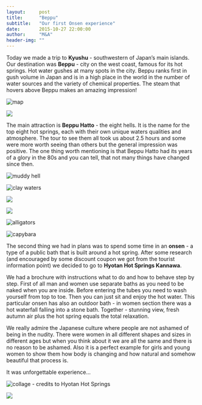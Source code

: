 ```yaml
---
layout:     post
title:      "Beppu"
subtitle:   "Our first Onsen experience"
date:       2015-10-27 22:00:00
author:     "M&A"
header-img: ""
---
```


Today we made a trip to **Kyushu** - southwestern of Japan’s main islands.
Our destination was **Beppu** - city on the west coast, famous for its hot springs. Hot water gushes at many spots in the city.
Beppu ranks first in gush volume in Japan and is in a high place in the world in the number of water sources and the variety of chemical properties. The steam that hovers above Beppu makes an amazing impression!

![map](https://lh3.googleusercontent.com/-cIa8RaeJZlU/VjAmvmZRaSI/AAAAAAAAW2A/kIB5L9yHqQE/s800-Ic42/hiroshima-to-beppu.png)

![](https://lh3.googleusercontent.com/--teNHAbUd84/VjAhOko4O7I/AAAAAAAAW0Q/jCxbX3bkTLo/s800-Ic42/20151027_151808.jpg)

The main attraction is **Beppu Hatto** - the eight hells.
It is the name for the top eight hot springs, each with their own unique waters qualities and atmosphere.
The tour to see them all took us about 2.5 hours and some were more worth seeing than others but the general impression was positive.
The one thing worth mentioning is that Beppu Hatto had its years of a glory in the 80s and you can tell, that not many things have changed since then.

![muddy hell](https://lh3.googleusercontent.com/-hNpu09yYl9Y/VjAhOiq56LI/AAAAAAAAW0Q/nErqH77akm0/s800-Ic42/20151027_120347.gif)


![clay waters](https://lh3.googleusercontent.com/-er5narcFfZk/VjAi5UDVoKI/AAAAAAAAW1E/XR3o1nzZbHU/s800-Ic42/DSC09710.JPG)

![](https://lh3.googleusercontent.com/-_-vtKLXK5XQ/VjAhOsFNTGI/AAAAAAAAW0Q/55N0tF4UtAY/s800-Ic42/20151027_114316.jpg)

![](https://lh3.googleusercontent.com/-dHsNzfa78KI/VjAhOluIrFI/AAAAAAAAW0Q/SjgU5J9NRQA/s800-Ic42/20151027_132732.jpg)

![alligators](https://lh3.googleusercontent.com/-UXzih5J_Zyg/VjAhOtVoZUI/AAAAAAAAW0Q/8SczMoRrtRU/s800-Ic42/20151027_124502-1.jpg)

![capybara](https://lh3.googleusercontent.com/-4X71n1w0E0M/VjAhOlb_81I/AAAAAAAAW0Q/L7G6iETg344/s800-Ic42/20151027_111755.jpg)

The second thing we had in plans was to spend some time in an **onsen** - a type of a public bath that is built around a hot spring.
After some research (and encouraged by some discount coupon we got from the tourist information point) we decided to go to
**Hyotan Hot Springs Kannawa**.

We had a brochure with instructions what to do and how to behave step by step.
First of all man and women use separate baths as you need to be naked when you are inside. Before entering the tubes you need to wash
yourself from top to toe. Then you can just sit and enjoy the hot water. This particular onsen has also an outdoor bath - in women section
there was a hot waterfall falling into a stone bath. Together - stunning view, fresh autumn air plus the hot spring equals the total relaxation.

We really admire the Japanese culture where people are not ashamed of being in the nudity. There were women in all different shapes and sizes in different ages but when you think about it we are all the same and there is no reason to be ashamed. Also it is a perfect example for girls and young women to show them how body is changing and how natural and somehow beautiful that process is.

It was unforgettable experience...

![collage - credits to Hyotan Hot Springs](https://lh3.googleusercontent.com/-42GB8ne1A_A/VjAnoCcHB5I/AAAAAAAAW2I/8V-iRqlRL8Q/s800-Ic42/Screen%252520Shot%2525202015-10-28%252520at%25252010.39.44.png)

![](https://lh3.googleusercontent.com/-GcGfFnngd4s/VjAhOmHqxWI/AAAAAAAAW0Q/75M-kzlvlN8/s800-Ic42/20151027_172951.jpg)
